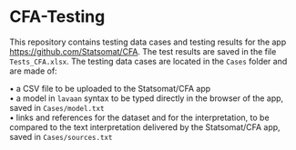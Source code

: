 # CFA-Testing

This repository contains testing data cases and testing results for the app https://github.com/Statsomat/CFA. The test results are saved in the file `Tests_CFA.xlsx`. The testing data cases are located in the `Cases` folder and are made of:  

•	a CSV file to be uploaded to the Statsomat/CFA app  
•	a model in `lavaan` syntax to be typed directly in the browser of the app, saved in `Cases/model.txt`  
•	links and references for the dataset and for the interpretation, to be compared to the text interpretation delivered by the Statsomat/CFA app, saved in `Cases/sources.txt`   




